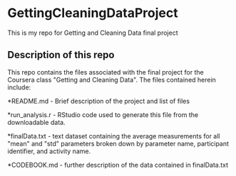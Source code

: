 GettingCleaningDataProject
==========================

This is my repo for Getting and Cleaning Data final project

## Description of this repo

This repo contains the files associated with the final project
for the Coursera class "Getting and Cleaning Data". The files
contained herein include:

*README.md - Brief description of the project and list of files

*run_analysis.r - RStudio code used to generate this file from the downloadable data.

*finalData.txt - text dataset containing the average measurements for all "mean" and "std" parameters broken down by parameter name, participant identifier, and activity name.

*CODEBOOK.md - further description of the data contained in finalData.txt
